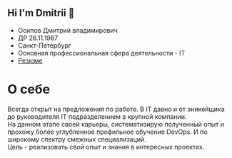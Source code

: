 ## Hi I'm Dmitrii 👋

- Осипов Дмитрий владимирович
- ДР 26.11.1967
- Санкт-Петербург
- Основная профессиональная сфера деятельности - IT
- [Резюме](https://spb.hh.ru/resume/87531a2cff0708045a0039ed1f555878576577)

# О себе

Всегда открыт на предложения по работе. В IT давно и от эникейщика до руководителя IT подразделением в крупной компании.   
На данном этапе своей карьеры, систематизирую полученный опыт и прохожу более углубленное профильное обучение DevOps. И по широкому спектру смежных специализаций.  
Цель - реализовать свой опыт и знания в интересных проектах.

